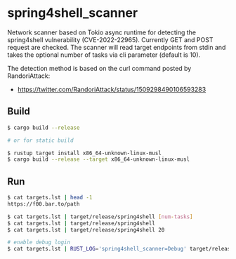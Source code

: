 # spring4shell\_scanner

Network scanner based on Tokio async runtime for detecting the spring4shell
vulnerability (CVE-2022-22965). Currently GET and POST request are checked.
The scanner will read target endpoints from stdin and takes the optional number
of tasks via cli parameter (default is 10).

The detection method is based on the curl command posted by RandoriAttack:

- https://twitter.com/RandoriAttack/status/1509298490106593283


## Build

```sh
$ cargo build --release

# or for static build

$ rustup target install x86_64-unknown-linux-musl
$ cargo build --release --target x86_64-unknown-linux-musl
```


## Run

```sh
$ cat targets.lst | head -1
https://f00.bar.to/path

$ cat targets.lst | target/release/spring4shell [num-tasks]
$ cat targets.lst | target/release/spring4shell
$ cat targets.lst | target/release/spring4shell 20

# enable debug login
$ cat targets.lst | RUST_LOG='spring4shell_scanner=Debug' target/release/spring4shell 20
```
